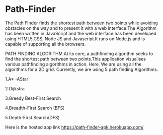 # Path-Finder
The Path FInder finds the shortest path between two points while avoiding obstacles on the way and to present it with a web interface.The Algorithm has been written in JavaScript and the web interface has been developed using HTML5,CSS, Node JS and Javascript.It runs on Node.js and is capable of supporting all the browsers.

PATH FINDING ALGORITHM
At its core, a pathfinding algorithm seeks to find the shortest path between two points.This application visualises various pathfinding algorithms in action. Here, We are using all the algorithms for a 2D grid. Currently, we are using 5 path finding Algorithms.

1.A* -AStar

2.Dijkstra

3.Greedy Best-First Search

4.Breadth-First Search (BFS)

5.Depth-First Search(DFS)

Here is the hosted app link https://path-finder-apk.herokuapp.com/
